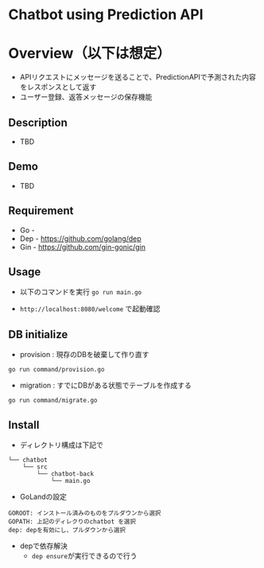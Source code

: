 # Chatbot using Prediction API

# Overview（以下は想定）
- APIリクエストにメッセージを送ることで、PredictionAPIで予測された内容をレスポンスとして返す
- ユーザー登録、返答メッセージの保存機能

## Description
- TBD

## Demo
- TBD

## Requirement
- Go -
- Dep - https://github.com/golang/dep
- Gin - https://github.com/gin-gonic/gin

## Usage
- 以下のコマンドを実行
`go run main.go`

- `http://localhost:8080/welcome` で起動確認

## DB initialize
- provision : 現存のDBを破棄して作り直す
```
go run command/provision.go
```
- migration : すでにDBがある状態でテーブルを作成する
```
go run command/migrate.go
```

## Install
- ディレクトリ構成は下記で
```$xslt
└── chatbot
    └── src
        └── chatbot-back
            └── main.go
```
- GoLandの設定
```$xslt
GOROOT: インストール済みのものをプルダウンから選択
GOPATH: 上記のディレクりのchatbot を選択
dep: depを有効にし、プルダウンから選択
```
- depで依存解決
    - `dep ensure`が実行できるので行う

